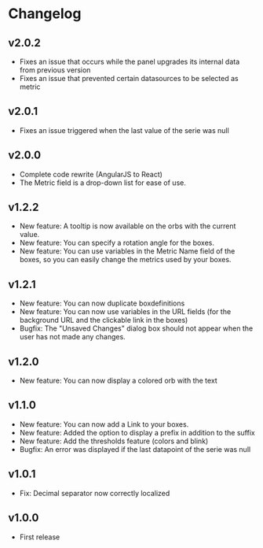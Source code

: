 # Changelog

## v2.0.2

- Fixes an issue that occurs while the panel upgrades its internal data from previous version
- Fixes an issue that prevented certain datasources to be selected as metric

## v2.0.1

- Fixes an issue triggered when the last value of the serie was null

## v2.0.0

- Complete code rewrite (AngularJS to React)
- The Metric field is a drop-down list for ease of use.

## v1.2.2

- New feature: A tooltip is now available on the orbs with the current value.
- New feature: You can specify a rotation angle for the boxes.
- New feature: You can use variables in the Metric Name field of the boxes, so you can easily change the metrics used by your boxes.

## v1.2.1

- New feature: You can now duplicate boxdefinitions
- New feature: You can now use variables in the URL fields (for the background URL and the clickable link in the boxes)
- Bugfix: The "Unsaved Changes" dialog box should not appear when the user has not made any changes.

## v1.2.0

- New feature: You can now display a colored orb with the text

## v1.1.0

- New feature: You can now add a Link to your boxes.
- New feature: Added the option to display a prefix in addition to the suffix
- New feature: Add the thresholds feature (colors and blink)
- Bugfix: An error was displayed if the last datapoint of the serie was null

## v1.0.1

- Fix: Decimal separator now correctly localized

## v1.0.0

- First release




